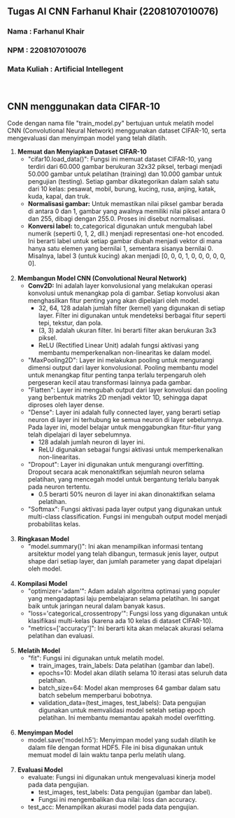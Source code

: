 <h2>Tugas AI CNN Farhanul Khair (2208107010076)</h2>
<h3>Nama        : Farhanul Khair </h3>
<h3>NPM         : 2208107010076 </h3>
<h3>Mata Kuliah : Artificial Intellegent </h3>
<br>
<h2>CNN menggunakan data CIFAR-10</h2>
<p>Code dengan nama file "train_model.py" bertujuan untuk melatih model CNN (Convolutional Neural Network) menggunakan dataset CIFAR-10, serta mengevaluasi dan menyimpan model yang telah dilatih.</p>

<ol>
  <li><b>Memuat dan Menyiapkan Dataset CIFAR-10</b>
      <ul>
        <li>"cifar10.load_data()": Fungsi ini memuat dataset CIFAR-10, yang terdiri dari 60.000 gambar berukuran 32x32 piksel, terbagi menjadi 50.000 gambar untuk pelatihan (training) dan 10.000 gambar untuk pengujian (testing). Setiap gambar dikategorikan dalam salah satu dari 10 kelas: pesawat, mobil, burung, kucing, rusa, anjing, katak, kuda, kapal, dan truk.</li>
        <li><b>Normalisasi gambar:</b> Untuk memastikan nilai piksel gambar berada di antara 0 dan 1, gambar yang awalnya memiliki nilai piksel antara 0 dan 255, dibagi dengan 255.0. Proses ini disebut normalisasi.</li>
        <li><b>Konversi label:</b> to_categorical digunakan untuk mengubah label numerik (seperti 0, 1, 2, dll.) menjadi representasi one-hot encoded. Ini berarti label untuk setiap gambar diubah menjadi vektor di mana hanya satu elemen yang bernilai 1, sementara sisanya bernilai 0. Misalnya, label 3 (untuk kucing) akan menjadi [0, 0, 0, 1, 0, 0, 0, 0, 0, 0].</li>
      </ul>
  </li>
  <br>
  <li><b>Membangun Model CNN (Convolutional Neural Network)</b>
      <ul>
        <li><b>Conv2D:</b> Ini adalah layer konvolusional yang melakukan operasi konvolusi untuk menangkap pola di gambar. Setiap konvolusi akan menghasilkan fitur penting yang akan dipelajari oleh model.
          <ul>
            <li>32, 64, 128 adalah jumlah filter (kernel) yang digunakan di setiap layer. Filter ini digunakan untuk mendeteksi berbagai fitur seperti tepi, tekstur, dan pola.</li>
            <li>(3, 3) adalah ukuran filter. Ini berarti filter akan berukuran 3x3 piksel.</li>
            <li>ReLU (Rectified Linear Unit) adalah fungsi aktivasi yang membantu memperkenalkan non-linearitas ke dalam model.</li>
          </ul>
        </li>
        <li>"MaxPooling2D": Layer ini melakukan pooling untuk mengurangi dimensi output dari layer konvolusional. Pooling membantu model untuk menangkap fitur penting tanpa terlalu terpengaruh oleh pergeseran kecil atau transformasi lainnya pada gambar.</li>
        <li>"Flatten": Layer ini mengubah output dari layer konvolusi dan pooling yang berbentuk matriks 2D menjadi vektor 1D, sehingga dapat diproses oleh layer dense.</li>
        <li>"Dense": Layer ini adalah fully connected layer, yang berarti setiap neuron di layer ini terhubung ke semua neuron di layer sebelumnya. Pada layer ini, model belajar untuk menggabungkan fitur-fitur yang telah dipelajari di layer sebelumnya.
            <ul>
              <li>128 adalah jumlah neuron di layer ini.</li>
              <li>ReLU digunakan sebagai fungsi aktivasi untuk memperkenalkan non-linearitas.</li>
            </ul>
        </li>
        <li>"Dropout": Layer ini digunakan untuk mengurangi overfitting. Dropout secara acak menonaktifkan sejumlah neuron selama pelatihan, yang mencegah model untuk bergantung terlalu banyak pada neuron tertentu.
            <ul>
              <li>0.5 berarti 50% neuron di layer ini akan dinonaktifkan selama pelatihan.</li>
            </ul>
        </li>
        <li>"Softmax": Fungsi aktivasi pada layer output yang digunakan untuk multi-class classification. Fungsi ini mengubah output model menjadi probabilitas kelas.</li>
      </ul>
  </li>
  <br>
  <li><b>Ringkasan Model</b>
      <ul>
        <li>"model.summary()": Ini akan menampilkan informasi tentang arsitektur model yang telah dibangun, termasuk jenis layer, output shape dari setiap layer, dan jumlah parameter yang dapat dipelajari oleh model.  
        </li>
      </ul>
  </li>
  <br>
  <li><b>Kompilasi Model</b>
      <ul>
        <li>"optimizer='adam'": Adam adalah algoritma optimasi yang populer yang mengadaptasi laju pembelajaran selama pelatihan. Ini sangat baik untuk jaringan neural dalam banyak kasus.</li>
        <li>"loss='categorical_crossentropy'": Fungsi loss yang digunakan untuk klasifikasi multi-kelas (karena ada 10 kelas di dataset CIFAR-10).</li>
        <li>"metrics=['accuracy']": Ini berarti kita akan melacak akurasi selama pelatihan dan evaluasi.</li>
      </ul>
  </li>
  <br>
  <li><b>Melatih Model</b>
      <ul>
        <li>
          "fit": Fungsi ini digunakan untuk melatih model.
          <ul>
            <li>train_images, train_labels: Data pelatihan (gambar dan label).</li>
            <li>epochs=10: Model akan dilatih selama 10 iterasi atas seluruh data pelatihan.</li>
            <li>batch_size=64: Model akan memproses 64 gambar dalam satu batch sebelum memperbarui bobotnya.</li>
            <li>validation_data=(test_images, test_labels): Data pengujian digunakan untuk memvalidasi model setelah setiap epoch pelatihan. Ini membantu memantau apakah model overfitting.</li>
          </ul>
        </li>
      </ul>
  </li>
  <br>
  <li><b>Menyimpan Model</b>
      <ul>
        <li>model.save('model.h5'): Menyimpan model yang sudah dilatih ke dalam file dengan format HDF5. File ini bisa digunakan untuk memuat model di lain waktu tanpa perlu melatih ulang.</li>
      </ul>
  </li>
  <br>
  <li><b>Evaluasi Model</b>
      <ul>
        <li>evaluate: Fungsi ini digunakan untuk mengevaluasi kinerja model pada data pengujian.
            <ul>
              <li>test_images, test_labels: Data pengujian (gambar dan label).</li>
              <li>Fungsi ini mengembalikan dua nilai: loss dan accuracy.</li>
            </ul>
        </li>
        <li>test_acc: Menampilkan akurasi model pada data pengujian.</li>
      </ul>
  </li>
</ol>
